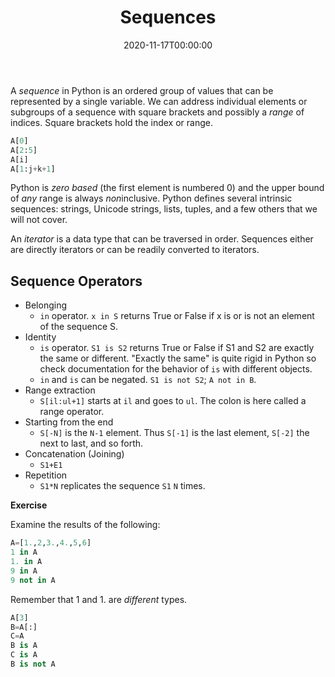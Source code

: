 ﻿---
title: Sequences
toc: true
type: docs
draft: false
weight: 30
date: "2020-11-17T00:00:00"
menu:
    python-introduction:
        parent: Compound Types
---

A _sequence_ in Python is an ordered group of values that can be represented by a single variable. We can address individual elements or subgroups of a sequence with square brackets and possibly a _range_ of indices.  Square brackets hold the index or range. 

```python
A[0]
A[2:5]
A[i]
A[1:j+k+1]
```

Python is _zero based_ (the first element is numbered 0) and the upper bound of _any_ range is always *non*inclusive.  Python defines several intrinsic sequences: strings, Unicode strings, lists, tuples, and a few others that we will not cover.

An _iterator_ is a data type that can be traversed in order.  Sequences either are directly iterators or can be readily converted to iterators.

## Sequence Operators

* Belonging
  * `in` operator.  `x in S` returns True or False if x is or is not an element of the sequence S.
* Identity
  * `is` operator.  `S1 is S2` returns True or False if S1 and S2 are exactly the same or different.  "Exactly the same" is quite rigid in Python so check documentation for the behavior of `is` with different objects.
  * `in` and `is` can be negated. `S1 is not S2`; `A not in B`.
* Range extraction
  * `S[il:ul+1]` starts at `il` and goes to `ul`.  The colon is here called a range operator.
* Starting from the end 
  * `S[-N]` is the `N-1` element.  Thus `S[-1]` is the last element, `S[-2]` the next to last, and so forth. 
* Concatenation (Joining)
  * `S1+E1`
* Repetition
  * `S1*N` replicates the sequence `S1` `N` times.  

**Exercise**

Examine the results of the following:

```python
A=[1.,2,3.,4.,5,6]
1 in A
1. in A
9 in A
9 not in A
```
Remember that 1 and 1. are _different_ types. 
```python
A[3]
B=A[:]
C=A
B is A
C is A
B is not A
```
